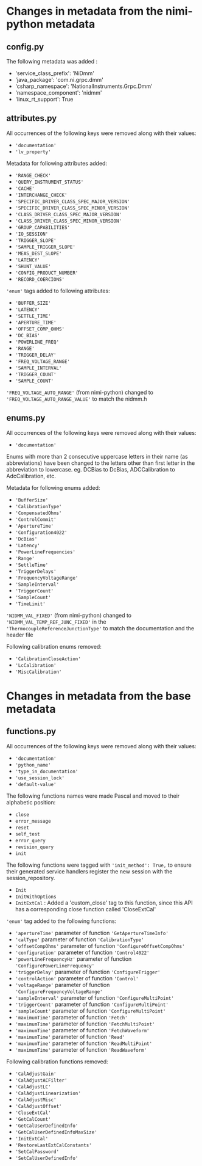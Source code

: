 # Changes in metadata from the nimi-python metadata

## config.py

The following metadata was added : 
- 'service_class_prefix': 'NiDmm'
- 'java_package': 'com.ni.grpc.dmm'
- 'csharp_namespace': 'NationalInstruments.Grpc.Dmm'
- 'namespace_component': 'nidmm'
- 'linux_rt_support': True


## attributes.py

All occurrences of the following keys were removed along with their values:
- `'documentation'`
- `'lv_property'`

Metadata for following attributes added:
- `'RANGE_CHECK'`
- `'QUERY_INSTRUMENT_STATUS'`
- `'CACHE'`
- `'INTERCHANGE_CHECK'`
- `'SPECIFIC_DRIVER_CLASS_SPEC_MAJOR_VERSION'`
- `'SPECIFIC_DRIVER_CLASS_SPEC_MINOR_VERSION'`
- `'CLASS_DRIVER_CLASS_SPEC_MAJOR_VERSION'`
- `'CLASS_DRIVER_CLASS_SPEC_MINOR_VERSION'`
- `'GROUP_CAPABILITIES'`
- `'IO_SESSION'`
- `'TRIGGER_SLOPE'`
- `'SAMPLE_TRIGGER_SLOPE'`
- `'MEAS_DEST_SLOPE'`
- `'LATENCY'`
- `'SHUNT_VALUE'`
- `'CONFIG_PRODUCT_NUMBER'`
- `'RECORD_COERCIONS'`

`'enum'` tags added to following attributes:
- `'BUFFER_SIZE'`
- `'LATENCY'`
- `'SETTLE_TIME'`
- `'APERTURE_TIME'`
- `'OFFSET_COMP_OHMS'`
- `'DC_BIAS'`
- `'POWERLINE_FREQ'`
- `'RANGE'`
- `'TRIGGER_DELAY'`
- `'FREQ_VOLTAGE_RANGE'`
- `'SAMPLE_INTERVAL'`
- `'TRIGGER_COUNT'`
- `'SAMPLE_COUNT'`

`'FREQ_VOLTAGE_AUTO_RANGE'` (from nimi-python) changed to `'FREQ_VOLTAGE_AUTO_RANGE_VALUE'` to match the nidmm.h


## enums.py

All occurrences of the following keys were removed along with their values:
- `'documentation'`

Enums with more than 2 consecutive uppercase letters in their name (as abbreviations) have been changed to the letters other than first letter in the abbreviation to lowercase. eg. DCBias to DcBias, ADCCalibration to AdcCalibration, etc. 

Metadata for following enums added:
- `'BufferSize'`
- `'CalibrationType'`
- `'CompensatedOhms'`
- `'ControlCommit'`
- `'ApertureTime'`
- `'Configuration4022'`
- `'DcBias'`
- `'Latency'`
- `'PowerLineFrequencies'`
- `'Range'`
- `'SettleTime'`
- `'TriggerDelays'`
- `'FrequencyVoltageRange'`
- `'SampleInterval'`
- `'TriggerCount'`
- `'SampleCount'`
- `'TimeLimit'`

`'NIDMM_VAL_FIXED'` (from nimi-python) changed to `'NIDMM_VAL_TEMP_REF_JUNC_FIXED'` in the `'ThermocoupleReferenceJunctionType'` to match the documentation and the header file

Following calibration enums removed:
- `'CalibrationCloseAction'`
- `'LcCalibration'`
- `'MiscCalibration'`

# Changes in metadata from the base metadata

## functions.py

All occurrences of the following keys were removed along with their values:
- `'documentation'`
- `'python_name'`
- `'type_in_documentation'`
- `'use_session_lock'`
- `'default-value'`

The following functions names were made Pascal and moved to their alphabetic position:
 - `close`
 - `error_message`
 - `reset`
 - `self_test`
 - `error_query`
 - `revision_query`
 - `init`
 
The following functions were tagged with `'init_method': True,` to ensure their generated service handlers register the new session
with the session_repository.
- `Init`
- `InitWithOptions`
- `InitExtCal` : Added a 'custom_close' tag to this function, since this API has a corresponding close function called 'CloseExtCal'

`'enum'` tag added to the following functions:
- `'apertureTime'` parameter of function `'GetApertureTimeInfo'`
- `'calType'` parameter of function `'CalibrationType'`
- `'offsetCompOhms'` parameter of function `'ConfigureOffsetCompOhms'`
- `'configuration'` parameter of function `'Control4022'`
- `'powerLineFrequencyHz'` parameter of function `'ConfigurePowerLineFrequency'`
- `'triggerDelay'` parameter of function `'ConfigureTrigger'`
- `'controlAction'` parameter of function `'Control'`
- `'voltageRange'` parameter of function `'ConfigureFrequencyVoltageRange'`
- `'sampleInterval'` parameter of function `'ConfigureMultiPoint'`
- `'triggerCount'` parameter of function `'ConfigureMultiPoint'`
- `'sampleCount'` parameter of function `'ConfigureMultiPoint'`
- `'maximumTime'` parameter of function `'Fetch'`
- `'maximumTime'` parameter of function `'FetchMultiPoint'`
- `'maximumTime'` parameter of function `'FetchWaveform'`
- `'maximumTime'` parameter of function `'Read'`
- `'maximumTime'` parameter of function `'ReadMultiPoint'`
- `'maximumTime'` parameter of function `'ReadWaveform'`

Following calibration functions removed:
- `'CalAdjustGain'`
- `'CalAdjustACFilter'`
- `'CalAdjustLC'`
- `'CalAdjustLinearization'`
- `'CalAdjustMisc'`
- `'CalAdjustOffset'`
- `'CloseExtCal'`
- `'GetCalCount'`
- `'GetCalUserDefinedInfo'`
- `'GetCalUserDefinedInfoMaxSize'`
- `'InitExtCal'`
- `'RestoreLastExtCalConstants'`
- `'SetCalPassword'`
- `'SetCalUserDefinedInfo'`
